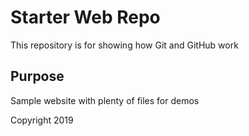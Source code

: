 # Starter Web Repo

This repository is for showing how Git and GitHub work

## Purpose

Sample website with plenty of files for demos

Copyright 2019